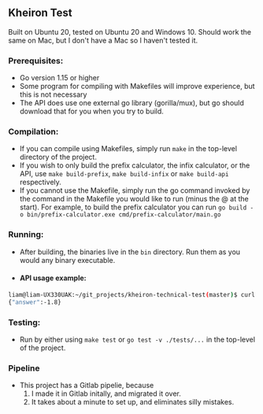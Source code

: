 ## Kheiron Test

Built on Ubuntu 20, tested on Ubuntu 20 and Windows 10. Should work the same on Mac, but I don't have a Mac so I haven't tested it.

### Prerequisites: 
- Go version 1.15 or higher
- Some program for compiling with Makefiles will improve experience, but this is not necessary
- The API does use one external go library (gorilla/mux), but go should download that for you when you try to build. 

### Compilation:
- If you can compile using Makefiles, simply run `make` in the top-level directory of the project. 
- If you wish to only build the prefix calculator, the infix calculator, or the API, use `make build-prefix`, `make build-infix` or `make build-api` respectively.
- If you cannot use the Makefile, simply run the go command invoked by the command in the Makefile you would like to run (minus the @ at the start). For example, to build the prefix calculator you can run `go build -o bin/prefix-calculator.exe cmd/prefix-calculator/main.go`

### Running:
- After building, the binaries live in the `bin` directory. Run them as you would any binary executable.
- #### API usage example:
```bash
liam@liam-UX330UAK:~/git_projects/kheiron-technical-test(master)$ curl --header "Content-Type: application/json" --request POST --data '{"sum": "( ( ( 1 + 1 ) / 10 ) - ( 1 * 2 ) )"}' http://localhost:8000/infix
{"answer":-1.8}
```

### Testing:
- Run by either using `make test` or `go test -v ./tests/...` in the top-level of the project.

### Pipeline
- This project has a Gitlab pipelie, because  
    1. I made it in Gitlab initally, and migrated it over.
    2. It takes about a minute to set up, and eliminates silly mistakes.